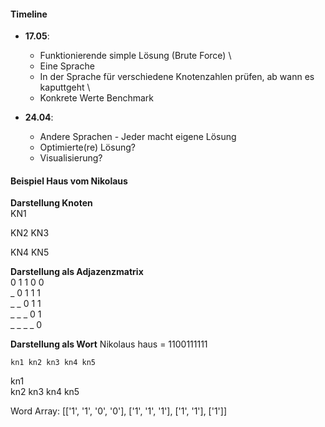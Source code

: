 #### Timeline

- **17.05**: 
  - Funktionierende simple Lösung (Brute Force) \
  - Eine Sprache
  - In der Sprache für verschiedene Knotenzahlen prüfen, ab wann es kaputtgeht \
  - Konkrete Werte Benchmark


- **24.04**:
  - Andere Sprachen - Jeder macht eigene Lösung
  - Optimierte(re) Lösung?
  - Visualisierung?

  
#### Beispiel Haus vom Nikolaus

**Darstellung Knoten** \
       KN1


KN2           KN3




KN4           KN5


**Darstellung als Adjazenzmatrix** \
0 1 1 0 0 \
_ 0 1 1 1 \
_ _ 0 1 1 \
_ _ _ 0 1 \
_ _ _ _ 0

**Darstellung als Wort**
Nikolaus haus = 1100111111

    kn1 kn2 kn3 kn4 kn5
kn1  
kn2
kn3
kn4
kn5

Word Array:
[['1', '1', '0', '0'], ['1', '1', '1'], ['1', '1'], ['1']]